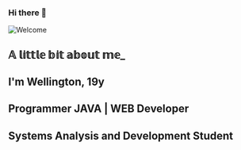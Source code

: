 ### Hi there 👋

![Welcome](https://github.com/Dev-Well/Dev-Well/blob/main/gif_menu.gif.gif)

## 𝔸 𝕝𝕚𝕥𝕥𝕝𝕖 𝕓𝕚𝕥 𝕒𝕓𝕠𝕦𝕥 𝕞𝕖_
## I'm Wellington, 19y
## Programmer JAVA | WEB Developer
## Systems Analysis and Development Student



<!--
**Dev-Well/Dev-Well** is a ✨ _special_ ✨ repository because its `README.md` (this file) appears on your GitHub profile.

Here are some ideas to get you started:

- 🔭 I’m currently working on ...
- 🌱 I’m currently learning ...
- 👯 I’m looking to collaborate on ...
- 🤔 I’m looking for help with ...
- 💬 Ask me about ...
- 📫 How to reach me: ...
- 😄 Pronouns: ...
- ⚡ Fun fact: ...
-->
